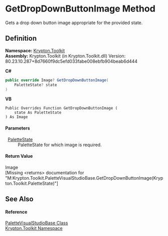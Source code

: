 # GetDropDownButtonImage Method


Gets a drop down button image appropriate for the provided state.



## Definition
**Namespace:** <a href="79d2eac2-21f4-54ff-7552-b20c33c30600.md">Krypton.Toolkit</a>  
**Assembly:** Krypton.Toolkit (in Krypton.Toolkit.dll) Version: 80.23.10.287+8d7660f9dc5efd033fabe008ebfb904beab6d444

**C#**
``` C#
public override Image? GetDropDownButtonImage(
	PaletteState? state
)
```
**VB**
``` VB
Public Overrides Function GetDropDownButtonImage ( 
	state As PaletteState
) As Image
```



#### Parameters
<dl><dt>  <a href="93e626cd-00cf-240e-06c6-ab4d47e982ba.md">PaletteState</a></dt><dd>PaletteState for which image is required.</dd></dl>

#### Return Value
Image  
\[Missing &lt;returns&gt; documentation for "M:Krypton.Toolkit.PaletteVisualStudioBase.GetDropDownButtonImage(Krypton.Toolkit.PaletteState)"\]

## See Also


#### Reference
<a href="763e6f86-a541-3849-bb6d-b40803f4b1e3.md">PaletteVisualStudioBase Class</a>  
<a href="79d2eac2-21f4-54ff-7552-b20c33c30600.md">Krypton.Toolkit Namespace</a>  
